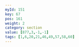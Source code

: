 ```yaml
---
myId: 151
key: 67
pos: 161
weight: 2
category: section
value: [877,3,-1,-1]
tags: [1,6,20,21,46,49,57,58,60]
---
```

